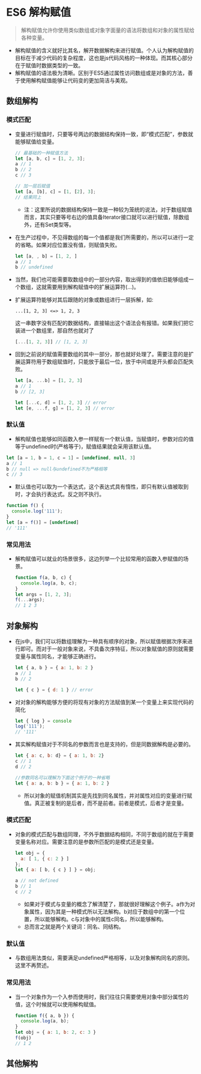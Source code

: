 # ES6 解构赋值

> 解构赋值允许你使用类似数组或对象字面量的语法将数组和对象的属性赋给各种变量。

* 解构赋值的含义就好比其名，解开数据解构来进行赋值。个人认为解构赋值的目标在于减少代码的复杂程度，这也是js代码风格的一种体现。而其核心部分在于赋值时数据类型的一致。
* 解构赋值的语法极为清晰。区别于ES5通过属性访问数组或是对象的方法，善于使用解构赋值能够让代码变的更加简洁与美观。

## 数组解构

### 模式匹配

* 变量进行赋值时，只要等号两边的数据结构保持一致，即“模式匹配”，参数就能够赋值给变量。

  ```javascript
  // 最基础的一种赋值方法
  let [a, b, c] = [1, 2, 3];
  a // 1
  b // 2
  c // 3

  // 加一层后赋值
  let [a, [b], c] = [1, [2], 3];
  // 结果同上
  ```

  * 注：这里所说的数据结构保持一致是一种较为笼统的说法，对于数组赋值而言，其实只要等号右边的值具备Iterator接口就可以进行赋值，除数组外，还有Set类型等。

* 在生产过程中，不见得数组的每一个值都是我们所需要的，所以可以进行一定的省略。如果对应位置没有值，则赋值失败。

  ```javascript
  let [a, , b] = [1, 2, ]
  a // 1
  b // undefined
  ```

* 当然，我们也可能需要取数组中的一部分内容，取出得到的值依旧能够组成一个数组，这就需要用到解构赋值中的扩展运算符\(...\)。
* 扩展运算符能够对其后跟随的对象或数组进行一层拆解，如:

  ```text
  ...[1, 2, 3] <=> 1, 2, 3
  ```

  这一串数字没有匹配的数据结构，直接输出这个语法会有报错。如果我们把它装进一个数组里，那自然也就对了

  ```javascript
  [...[1, 2, 3]] // [1, 2, 3]
  ```

* 回到之前说的赋值需要数组的其中一部分，那也就好处理了。需要注意的是扩展运算符用于数组赋值时，只能放于最后一位，放于中间或是开头都会匹配失败。

  ```javascript
  let [a, ...b] = [1, 2, 3]
  a // 1
  b // [2, 3]

  let [...c, d] = [1, 2, 3] // error
  let [e, ...f, g] = [1, 2, 3] // error
  ```

### 默认值

* 解构赋值也能够如同函数入参一样赋有一个默认值，当赋值时，参数对应的值等于undefined时\(严格等于\)，赋值结果就会采用该默认值。

```javascript
let [a = 1, b = 1, c = 1] = [undefined, null, 3]
a // 1
b // null => null与undefined不为严格相等
c // 3
```

* 默认值也可以取为一个表达式，这个表达式具有惰性，即只有默认值被取到时，才会执行表达式。反之则不执行。

```javascript
function f() {
  console.log('111');
}
let [a = f()] = [undefined]
// '111'
```

### 常见用法

* 解构赋值可以就业的场景很多，这边列举一个比较常用的函数入参赋值的场景。

  ```javascript
  function f(a, b, c) {
    console.log(a, b, c);
  }
  let args = [1, 2, 3];
  f(...args);
  // 1 2 3
  ```

## 对象解构

* 在js中，我们可以将数组理解为一种具有顺序的对象，所以赋值根据次序来进行即可。而对于一般对象来说，不具备次序特征，所以对象赋值的原则就需要变量与属性同名，才能够正确进行。

  ```javascript
  let { a, b } = { a: 1, b: 2 }
  a // 1
  b // 2

  let { c } = { d: 1 } // error
  ```

* 对对象的解构能够方便的将现有对象的方法赋值到某一个变量上来实现代码的简化

  ```javascript
  let { log } = console
  log('111');
  // '111'
  ```

* 其实解构赋值对于不同名的参数而言也是支持的，但是同数据解构是必要的。

  ```javascript
  let { a: c, b: d} = { a: 1, b: 2}
  c // 1
  d // 2 

  //参数同名可以理解为下面这个例子的一种省略
  let { a: a, b: b } = { a: 1, b: 2 }
  ```

  * 所以对象的赋值机制其实是先找到同名属性，并对属性对应的变量进行赋值。真正被复制的是后者，而不是前者。前者是模式，后者才是变量。

### 模式匹配

* 对象的模式匹配与数组同理，不外乎数据结构相同，不同于数组的就在于需要变量名称对应。需要注意的是参数所匹配的是模式还是变量。

  ```javascript
  let obj = {
    a: [ 1, { c: 2 } ]
  };
  let { a: [ b, { c } ] } = obj;

  a // not defined
  b // 1
  c // 2
  ```

  * 如果对于模式与变量的概念了解清楚了，那就很好理解这个例子。a作为对象属性，因为其是一种模式所以无法解构。b对应于数组中的第一个位置，所以能够解构。c与对象中的属性c同名，所以能够解构。
  * 总而言之就是两个关键词：同名、同结构。

### 默认值

* 与数组用法类似，需要满足undefined严格相等，以及对象解构同名的原则。这里不再赘述。

### 常见用法

* 当一个对象作为一个入参而使用时，我们往往只需要使用对象中部分属性的值，这个时候就可以使用解构赋值。

  ```javascript
  function f({ a, b }) {
    console.log(a, b);
  }
  let obj = { a: 1, b: 2, c: 3 }
  f(obj)
  // 1 2
  ```

## 其他解构

